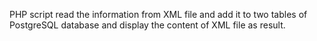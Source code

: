 PHP script read the information from XML file and add it to two tables of PostgreSQL database and display the content of XML file as result.

